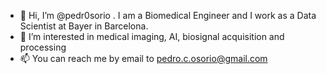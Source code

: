 - 👋 Hi, I’m @pedr0sorio . I am a Biomedical Engineer and I work as a Data Scientist at Bayer in Barcelona.
- 👀 I’m interested in medical imaging, AI, biosignal acquisition and processing
- 📫 You can reach me by email to pedro.c.osorio@gmail.com

<!---
pedr0sorio/pedr0sorio is a ✨ special ✨ repository because its `README.md` (this file) appears on your GitHub profile.
You can click the Preview link to take a look at your changes.
--->
